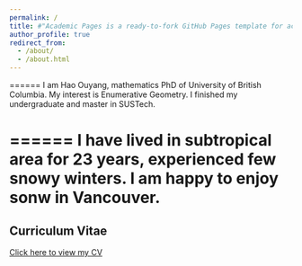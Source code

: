 ```yaml
---
permalink: /
title: #"Academic Pages is a ready-to-fork GitHub Pages template for academic personal websites"
author_profile: true
redirect_from: 
  - /about/
  - /about.html
---
```



======
I am Hao Ouyang, mathematics PhD of University of British Columbia. My interest is Enumerative Geometry. I finished my undergraduate and master in SUSTech. 

======
I have lived in subtropical area for 23 years, experienced few snowy winters. I am happy to enjoy sonw in Vancouver. 
======

 <div class="cv-download">
            <h2>Curriculum Vitae</h2>
            <p><a href="files\Hao CV.pdf" target="_blank">Click here to view my CV</a></p>